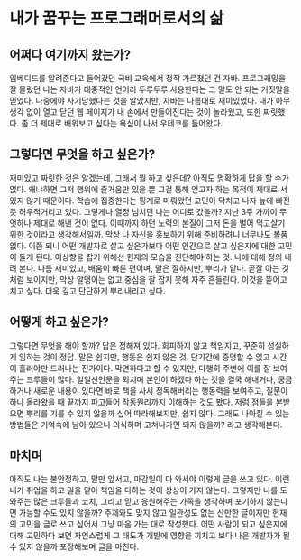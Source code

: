 # 내가 꿈꾸는 프로그래머로서의 삶

## 어쩌다 여기까지 왔는가?
임베디드를 알려준다고 들어갔던 국비 교육에서 정작 가르쳤던 건 자바.
프로그래밍을 잘 몰랐던 나는 자바가 대중적인 언어라 두루두루 사용한다는 그 말도 안 되는 거짓말을 믿었다.
나중에야 사기당했다는 것을 알았지만, 자바는 나름대로 재미있었다.
내가 아무 생각 없이 열고 닫던 웹 페이지가 내 손에서 만들어진다는 것이 놀라웠고, 또한 짜릿했다.
좀 더 제대로 배워보고 싶다는 욕심이 나서 우테코를 들어왔다.

## 그렇다면 무엇을 하고 싶은가?
재미있고 짜릿한 것은 알겠는데, 그래서 뭘 하고 싶은데?
아직도 명확하게 답을 할 수가 없다. 
왜냐하면 그저 행위에 즐거움만 있을 뿐 그걸 통해 얻고자 하는 목적이 제대로 서 있지 않기 때문이다.
학습에 집중한다는 핑계로 미뤄왔던 고민이 닥치고 나자 늪에 빠진 듯 허우적거리고 있다.
그렇게나 열정 넘치던 나는 어디로 갔을까? 지난 3주 가까이 무엇하나 제대로 해낸 것이 없다.
이때까지 하던 노력의 본질이 그저 돈을 벌어 먹고살기 위한 것이라고 생각해서일까.
막상 나 자신을 홍보하기 위해 준비하려니 너무나도 볼품없다.
이쯤 되니 어떤 개발자로 살고 싶은가보다 어떤 인간으로 살고 싶은지에 대한 고민이 들게 된다.
이상향을 잡기 위해선 현재의 모습을 진단해야 하는 것. 나에 대해 정의 내려 본다.
나름 재미있고, 배움이 빠른 편이며, 말은 잘하지만, 뿌리가 얕다.
곧잘 아는 것처럼 보이지만, 막상 알맹이는 없고 중심을 잘 잡지 못해 자주 흔들린다.
이것을 뜯어고치고 싶다. 더욱 깊고 단단하게 뿌리내리고 싶다.

## 어떻게 하고 싶은가?
그렇다면 무엇을 해야 할까? 답은 정해져 있다.
회피하지 않고 책임지고, 꾸준히 성실하게 임하는 것이 정답.
말은 쉽지만, 행동은 쉽지 않은 것. 단기간에 증명할 수 없고 시간이 흘러야만 드러나는 진가이다.
막연하다고 할 수 있지만, 다행히 주변에 이를 잘 보여주는 크루들이 많다.
일일선언문을 외치며 본인이 하겠다 하는 것을 결국 해내거나,
궁금하거나 새로운 내용이 있다면 바로 책을 사서 정독해버리는 행동력을 보여주고, 
질문이 하나 올라왔을 때 끝까지 파고들어 작동원리까지 이해하는 것도 봤다.
저럼 점들을 본받으면 뿌리를 기를 수 있지 않을까 싶어 따라해보지만, 쉽지 않다.
그래도 나아질 수 있는 방법들은 기억속에 남아 있으니 의식하며 고쳐나가면 되지 않을까? 라고 생각해본다.

## 마치며
아직도 나는 불안정하고, 말만 앞서고, 마감일이 다 와서야 이렇게 글을 쓰고 있다.
이런 내가 취업을 하고 일을 맡아 책임을 다하는 것이 상상이 가지 않는다.
그렇지만 나를 도와주는 많은 크루들과 코치, 그리고 믿고 응원해주는 가족을 생각하며 포기하지 않는다면 가능할 수도 있지 않을까?
주제와도 맞지 않고 일관성도 없는 산만한 글이지만 현재의 고민을 글로 쓰고 싶어서 그냥 마음 가는 대로 작성했다.
어떤 사람이 되고 싶은지에 대해 고민하다 보면 자연스럽게 그 태도가 개발에 영향을 끼치고 보다 나은 개발자가 될 수 있지 않을까 포장해보며 글을 마친다.